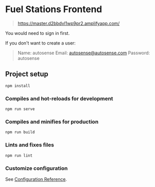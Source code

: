 # Fuel Stations Frontend

> https://master.d2bbdvl1wp9pr2.amplifyapp.com/

You would need to sign in first.

If you don't want to create a user:

> Name: autosense
> Email: autosense@autosense.com
> Password: autosense

## Project setup

```
npm install
```

### Compiles and hot-reloads for development

```
npm run serve
```

### Compiles and minifies for production

```
npm run build
```

### Lints and fixes files

```
npm run lint
```

### Customize configuration

See [Configuration Reference](https://cli.vuejs.org/config/).
